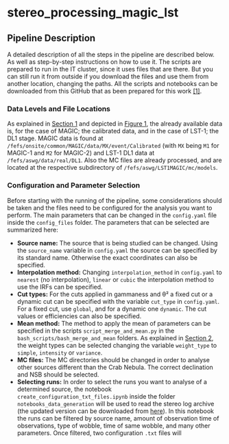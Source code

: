 # stereo_processing_magic_lst
## Pipeline Description

A detailed description of all the steps in the pipeline are described below. As well as step-by-step instructions on how to use it. The scripts are prepared to run in the IT cluster, since it uses files that are there. But you can still run it from outside if you download the files and use them from another location, changing the paths. All the scripts and notebooks can be downloaded from this GitHub that as been prepared for this work [\[1\]]([github-this-work](https://github.com/juanjq/stereo_processing_magic_lst/blob/main/thesis_stereo_magic%26lst1.pdf)).

### Data Levels and File Locations

As explained in [Section 1](#data-levels) and depicted in [Figure 1](#flowchart), the already available data is, for the case of MAGIC; the calibrated data, and in the case of LST-1; the DL1 stage. MAGIC data is found at `/fefs/onsite/common/MAGIC/data/MX/event/Calibrated` (with `MX` being `M1` for MAGIC-1 and `M2` for MAGIC-2) and LST-1 DL1 data at `/fefs/aswg/data/real/DL1`. Also the MC files are already processed, and are located at the respective subdirectory of `/fefs/aswg/LST1MAGIC/mc/models`.

### Configuration and Parameter Selection

Before starting with the running of the pipeline, some considerations should be taken and the files need to be configured for the analysis you want to perform. The main parameters that can be changed in the `config.yaml` file inside the `config_files` folder. The parameters that can be selected are summarized here:

- **Source name:** The source that is being studied can be changed. Using the `source_name` variable in `config.yaml` the source can be specified by its standard name. Otherwise the exact coordinates can also be specified.
- **Interpolation method:** Changing `interpolation_method` in `config.yaml` to `nearest` (no interpolation), `linear` or `cubic` the interpolation method to use the IRFs can be specified.
- **Cut types:** For the cuts applied in gammaness and θ² a fixed cut or a dynamic cut can be specified with the variable `cut_type` in `config.yaml`. For a fixed cut, use `global`, and for a dynamic one `dynamic`. The cut values or efficiencies can also be specified.
- **Mean method:** The method to apply the mean of parameters can be specified in the scripts `script_merge_and_mean.py` in the `bash_scripts/bash_merge_and_mean` folders. As explained in [Section 2](#implementation), the weight types can be selected changing the variable `weight_type` to `simple`, `intensity` or `variance`.
- **MC files:** The MC directories should be changed in order to analyse other sources different than the Crab Nebula. The correct declination and NSB should be selected.
- **Selecting runs:** In order to select the runs you want to analyse of a determined source, the notebook `create_configuration_txt_files.ipynb` inside the folder `notebooks_data_generation` will be used to read the stereo log archive (the updated version can be downloaded from [here](https://docs.google.com/spreadsheets/u/1/d/1Tya0tlK-3fuN6_vXOU5FwJruis5vBA9FALAPLFHOfBQ/edit)). In this notebook the runs can be filtered by source name, amount of observation time of observations, type of wobble, time of same wobble, and many other parameters. Once filtered, two configuration `.txt` files will
